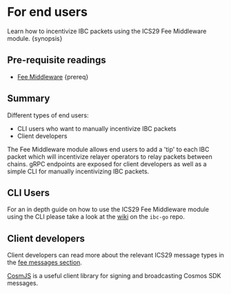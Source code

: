 <!--
order: 6
-->

# For end users

Learn how to incentivize IBC packets using the ICS29 Fee Middleware module. {synopsis}

## Pre-requisite readings

- [Fee Middleware](overview.md) {prereq}

## Summary

Different types of end users:

- CLI users who want to manually incentivize IBC packets
- Client developers

The Fee Middleware module allows end users to add a 'tip' to each IBC packet which will incentivize relayer operators to relay packets between chains. gRPC endpoints are exposed for client developers as well as a simple CLI for manually incentivizing IBC packets.

## CLI Users

For an in depth guide on how to use the ICS29 Fee Middleware module using the CLI please take a look at the [wiki](https://github.com/cosmos/ibc-go/wiki/Fee-enabled-fungible-token-transfers#asynchronous-incentivization-of-a-fungible-token-transfer) on the `ibc-go` repo.

## Client developers

Client developers can read more about the relevant ICS29 message types in the [fee messages section](../ics29-fee/msgs.md).

[CosmJS](https://github.com/cosmos/cosmjs) is a useful client library for signing and broadcasting Cosmos SDK messages.
